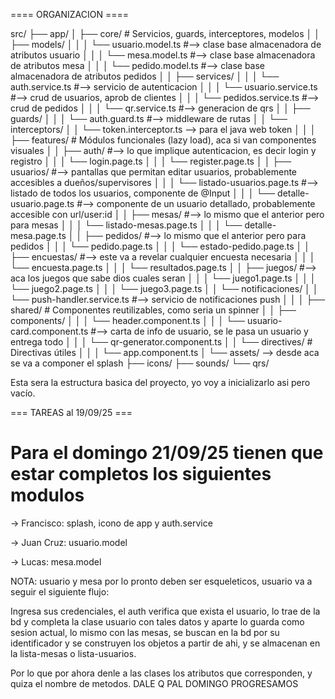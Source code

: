 
==== ORGANIZACION ====

src/
 ├── app/
 │    ├── core/                # Servicios, guards, interceptores, modelos
 │    │    ├── models/
 │    │    │     └── usuario.model.ts #--> clase base almacenadora de atributos usuario
 │    │    │     └── mesa.model.ts #--> clase base almacenadora de atributos mesa
 │    │    │     └── pedido.model.ts #--> clase base almacenadora de atributos pedidos
 │    │    ├── services/
 │    │    │     └── auth.service.ts #--> servicio de autenticacion
 │    │    │     └── usuario.service.ts #--> crud de usuarios, aprob de clientes
 │    │    │     └── pedidos.service.ts #--> crud de pedidos
 │    │    │     └── qr.service.ts #--> generacion de qrs
 │    │    ├── guards/
 │    │    │     └── auth.guard.ts #--> middleware de rutas
 │    │    └── interceptors/
 │    │          └── token.interceptor.ts --> para el java web token
 │    │
 │    ├── features/            # Módulos funcionales (lazy load), aca si van componentes visuales
 │    │    ├── auth/ #--> lo que implique autenticacion, es decir login y registro
 │    │    │     └── login.page.ts
 │    │    │     └── register.page.ts
 │    │    ├── usuarios/ #--> pantallas que permitan editar usuarios, probablemente accesibles a dueños/supervisores
 │    │    │     └── listado-usuarios.page.ts #--> listado de todos los usuarios, componente de  @Input
 │    │    │     └── detalle-usuario.page.ts #--> componente de un usuario detallado, probablemente accesible con url/user:id
 │    │    ├── mesas/ #--> lo mismo que el anterior pero para mesas
 │    │    │     └── listado-mesas.page.ts
 │    │    │     └── detalle-mesa.page.ts
 │    │    ├── pedidos/ #--> lo mismo que el anterior pero para pedidos
 │    │    │     └── pedido.page.ts
 │    │    │     └── estado-pedido.page.ts
 │    │    ├── encuestas/ #--> este va a revelar cualquier encuesta necesaria
 │    │    │     └── encuesta.page.ts
 │    │    │     └── resultados.page.ts
 │    │    ├── juegos/ #--> aca los juegos que sabe dios cuales seran
 │    │    │     └── juego1.page.ts
 │    │    │     └── juego2.page.ts
 │    │    │     └── juego3.page.ts
 │    │    └── notificaciones/
 │    │          └── push-handler.service.ts #--> servicio de notificaciones push
 │    │
 │    ├── shared/              # Componentes reutilizables, como seria un spinner
 │    │    ├── components/ 
 │    │    │     └── header.component.ts
 │    │    │     └── usuario-card.component.ts #--> carta de info de usuario, se le pasa un usuario y entrega todo
 │    │    │     └── qr-generator.component.ts
 │    │    └── directives/     # Directivas útiles
 │    │
 │    └── app.component.ts
 │
 └── assets/ --> desde aca se va a componer el splash
      ├── icons/
      ├── sounds/
      └── qrs/

Esta sera la estructura basica del proyecto, yo voy a inicializarlo asi pero vacío.

=== TAREAS al 19/09/25 === 

# Para el domingo 21/09/25 tienen que estar completos los siguientes modulos

-> Francisco: splash, icono de app y auth.service 

-> Juan Cruz: usuario.model

-> Lucas: mesa.model

NOTA: usuario y mesa por lo pronto deben ser esqueleticos, usuario va a seguir el siguiente flujo:

Ingresa sus credenciales, el auth verifica que exista el usuario, lo trae de la bd y completa la clase usuario con tales datos y aparte lo guarda como sesion actual, 
lo mismo con las mesas, se buscan en la bd por su identificador y se construyen los objetos a partir de ahi, y se almacenan en la lista-mesas o lista-usuarios.

Por lo que por ahora denle a las clases los atributos que corresponden, y quiza el nombre de metodos. DALE Q PAL DOMINGO PROGRESAMOS
